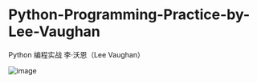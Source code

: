 # Python-Programming-Practice-by-Lee-Vaughan
Python 编程实战  李·沃恩（Lee Vaughan）

![image](https://user-images.githubusercontent.com/17680278/136982012-e7f538b1-8404-4bf4-aad9-672ad872ad9d.png)
